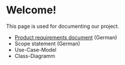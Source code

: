 # Welcome!
This page is used for documenting our project.

* <a href="pages/product-requirements" title="Product requirements document">Product requirements document</a> (German)
* Scope statement (German)
* Use-Case-Model
* Class-Diagramm
